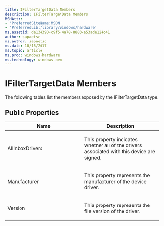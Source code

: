 ```yaml
---
title: IFilterTargetData Members
description: IFilterTargetData Members
MSHAttr:
- 'PreferredSiteName:MSDN'
- 'PreferredLib:/library/windows/hardware'
ms.assetid: da134390-c9f5-4a78-8883-a53ade124c41
author: sapaetsc
ms.author: sapaetsc
ms.date: 10/15/2017
ms.topic: article
ms.prod: windows-hardware
ms.technology: windows-oem
---
```


# IFilterTargetData Members


The following tables list the members exposed by the IFilterTargetData type.

## <span id="Public_Properties"></span><span id="public_properties"></span><span id="PUBLIC_PROPERTIES"></span>Public Properties


<table>
<colgroup>
<col width="50%" />
<col width="50%" />
</colgroup>
<thead>
<tr class="header">
<th>Name</th>
<th>Description</th>
</tr>
</thead>
<tbody>
<tr class="odd">
<td><p>AllInboxDrivers</p></td>
<td><p>This property indicates whether all of the drivers associated with this device are signed.</p></td>
</tr>
<tr class="even">
<td><p>Manufacturer</p></td>
<td><p>This property represents the manufacturer of the device driver.</p></td>
</tr>
<tr class="odd">
<td><p>Version</p></td>
<td><p>This property represents the file version of the driver.</p></td>
</tr>
</tbody>
</table>

 

 

 







